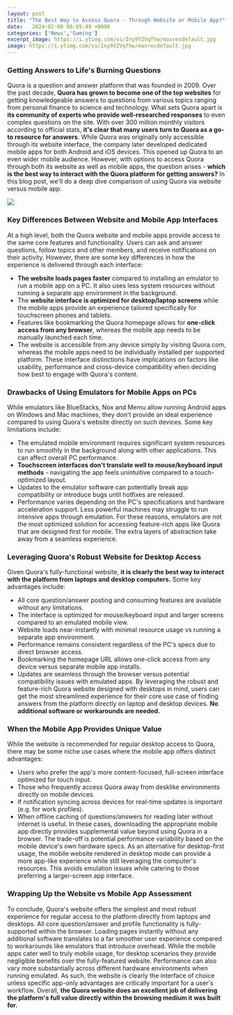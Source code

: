 ```yaml
---
layout: post
title: "The Best Way to Access Quora - Through Website or Mobile App?"
date:   2024-02-08 00:05:49 +0000
categories: ['News','Gaming']
excerpt_image: https://i.ytimg.com/vi/Iny9YZVqfhw/maxresdefault.jpg
image: https://i.ytimg.com/vi/Iny9YZVqfhw/maxresdefault.jpg
---
```


### Getting Answers to Life's Burning Questions
Quora is a question and answer platform that was founded in 2009. Over the past decade, **Quora has grown to become one of the top websites** for getting knowledgeable answers to questions from various topics ranging from personal finance to science and technology. What sets Quora apart is **its community of experts who provide well-researched responses** to even complex questions on the site. With over 300 million monthly visitors according to official stats, **it's clear that many users turn to Quora as a go-to resource for answers**. 
While Quora was originally only accessible through its website interface, the company later developed dedicated mobile apps for both Android and iOS devices. This opened up Quora to an even wider mobile audience. However, with options to access Quora through both its website as well as mobile apps, the question arises - **which is the best way to interact with the Quora platform for getting answers?** In this blog post, we'll do a deep dive comparison of using Quora via website versus mobile app.

![](https://www.socialmediaexaminer.com/wp-content/uploads/2019/05/quora-app-300.png)
### Key Differences Between Website and Mobile App Interfaces
At a high level, both the Quora website and mobile apps provide access to the same core features and functionality. Users can ask and answer questions, follow topics and other members, and receive notifications on their activity. However, there are some key differences in how the experience is delivered through each interface:
- **The website loads pages faster** compared to installing an emulator to run a mobile app on a PC. It also uses less system resources without running a separate app environment in the background.
- The **website interface is optimized for desktop/laptop screens** while the mobile apps provide an experience tailored specifically for touchscreen phones and tablets. 
- Features like bookmarking the Quora homepage allows for **one-click access from any browser**, whereas the mobile app needs to be manually launched each time.
- The website is accessible from any device simply by visiting Quora.com, whereas the mobile apps need to be individually installed per supported platform.
These interface distinctions have implications on factors like usability, performance and cross-device compatibility when deciding how best to engage with Quora's content.
### Drawbacks of Using Emulators for Mobile Apps on PCs
While emulators like BlueStacks, Nox and Memu allow running Android apps on Windows and Mac machines, they don't provide an ideal experience compared to using Quora's website directly on such devices. Some key limitations include:
- The emulated mobile environment requires significant system resources to run smoothly in the background along with other applications. This can affect overall PC performance.
- **Touchscreen interfaces don't translate well to mouse/keyboard input methods** - navigating the app feels unintuitive compared to a touch-optimized layout.
- Updates to the emulator software can potentially break app compatibility or introduce bugs until hotfixes are released.
- Performance varies depending on the PC's specifications and hardware acceleration support. Less powerful machines may struggle to run intensive apps through emulation.
For these reasons, emulators are not the most optimized solution for accessing feature-rich apps like Quora that are designed first for mobile. The extra layers of abstraction take away from a seamless experience.
### Leveraging Quora's Robust Website for Desktop Access   
Given Quora's fully-functional website, **it is clearly the best way to interact with the platform from laptops and desktop computers.** Some key advantages include:
- All core question/answer posting and consuming features are available without any limitations.
- The interface is optimized for mouse/keyboard input and larger screens compared to an emulated mobile view.
- Website loads near-instantly with minimal resource usage vs running a separate app environment.
- Performance remains consistent regardless of the PC's specs due to direct browser access.
- Bookmarking the homepage URL allows one-click access from any device versus separate mobile app installs.
- Updates are seamless through the browser versus potential compatibility issues with emulated apps.
By leveraging the robust and feature-rich Quora website designed with desktops in mind, users can get the most streamlined experience for their core use case of finding answers from the platform directly on laptop and desktop devices. **No additional software or workarounds are needed.**
### When the Mobile App Provides Unique Value 
While the website is recommended for regular desktop access to Quora, there may be some niche use cases where the mobile app offers distinct advantages:
- Users who prefer the app's more content-focused, full-screen interface optimized for touch input.
- Those who frequently access Quora away from desklike environments directly on mobile devices.
- If notification syncing across devices for real-time updates is important (e.g. for work profiles). 
- When offline caching of questions/answers for reading later without internet is useful.
In these cases, downloading the appropriate mobile app directly provides supplemental value beyond using Quora in a browser. The trade-off is potential performance variability based on the mobile device's own hardware specs.
As an alternative for desktop-first usage, the mobile website rendered in desktop mode can provide a more app-like experience while still leveraging the computer's resources. This avoids emulation issues while catering to those preferring a larger-screen app interface.
### Wrapping Up the Website vs Mobile App Assessment
To conclude, Quora's website offers the simplest and most robust experience for regular access to the platform directly from laptops and desktops. All core question/answer and profile functionality is fully-supported within the browser. Loading pages instantly without any additional software translates to a far smoother user experience compared to workarounds like emulators that introduce overhead.
While the mobile apps cater well to truly mobile usage, for desktop scenarios they provide negligible benefits over the fully-featured website. Performance can also vary more substantially across different hardware environments when running emulated. As such, the website is clearly the interface of choice unless specific app-only advantages are critically important for a user's workflow. Overall, **the Quora website does an excellent job of delivering the platform's full value directly within the browsing medium it was built for.**